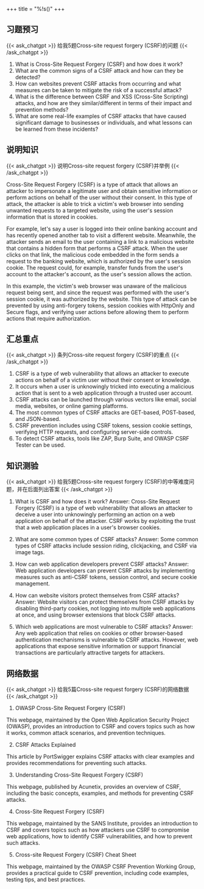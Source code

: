 +++
title = "%!s(<nil>)"
+++
## 习题预习
{{< ask_chatgpt >}}
给我5题Cross-site request forgery (CSRF)的问题
{{< /ask_chatgpt >}}



1. What is Cross-Site Request Forgery (CSRF) and how does it work?
2. What are the common signs of a CSRF attack and how can they be detected?
3. How can websites prevent CSRF attacks from occurring and what measures can be taken to mitigate the risk of a successful attack?
4. What is the difference between CSRF and XSS (Cross-Site Scripting) attacks, and how are they similar/different in terms of their impact and prevention methods?
5. What are some real-life examples of CSRF attacks that have caused significant damage to businesses or individuals, and what lessons can be learned from these incidents?   

## 说明知识
{{< ask_chatgpt >}}
说明Cross-site request forgery (CSRF)并举例
{{< /ask_chatgpt >}}



Cross-Site Request Forgery (CSRF) is a type of attack that allows an attacker to impersonate a legitimate user and obtain sensitive information or perform actions on behalf of the user without their consent. In this type of attack, the attacker is able to trick a victim's web browser into sending unwanted requests to a targeted website, using the user's session information that is stored in cookies.

For example, let's say a user is logged into their online banking account and has recently opened another tab to visit a different website. Meanwhile, the attacker sends an email to the user containing a link to a malicious website that contains a hidden form that performs a CSRF attack. When the user clicks on that link, the malicious code embedded in the form sends a request to the banking website, which is authorized by the user's session cookie. The request could, for example, transfer funds from the user's account to the attacker's account, as the user's session allows the action.

In this example, the victim's web browser was unaware of the malicious request being sent, and since the request was performed with the user's session cookie, it was authorized by the website. This type of attack can be prevented by using anti-forgery tokens, session cookies with HttpOnly and Secure flags, and verifying user actions before allowing them to perform actions that require authorization.   

## 汇总重点
{{< ask_chatgpt >}}
条列Cross-site request forgery (CSRF)的重点
{{< /ask_chatgpt >}}



1. CSRF is a type of web vulnerability that allows an attacker to execute actions on behalf of a victim user without their consent or knowledge.
2. It occurs when a user is unknowingly tricked into executing a malicious action that is sent to a web application through a trusted user account.
3. CSRF attacks can be launched through various vectors like email, social media, websites, or online gaming platforms.
4. The most common types of CSRF attacks are GET-based, POST-based, and JSON-based. 
5. CSRF prevention includes using CSRF tokens, session cookie settings, verifying HTTP requests, and configuring server-side controls.
6. To detect CSRF attacks, tools like ZAP, Burp Suite, and OWASP CSRF Tester can be used.   

## 知识测验
{{< ask_chatgpt >}}
给我5题Cross-site request forgery (CSRF)的中等难度问题，并在后面列出答案
{{< /ask_chatgpt >}}



1. What is CSRF and how does it work?
Answer: Cross-Site Request Forgery (CSRF) is a type of web vulnerability that allows an attacker to deceive a user into unknowingly performing an action on a web application on behalf of the attacker. CSRF works by exploiting the trust that a web application places in a user's browser cookies.

2. What are some common types of CSRF attacks?
Answer: Some common types of CSRF attacks include session riding, clickjacking, and CSRF via image tags.

3. How can web application developers prevent CSRF attacks?
Answer: Web application developers can prevent CSRF attacks by implementing measures such as anti-CSRF tokens, session control, and secure cookie management.

4. How can website visitors protect themselves from CSRF attacks?
Answer: Website visitors can protect themselves from CSRF attacks by disabling third-party cookies, not logging into multiple web applications at once, and using browser extensions that block CSRF attacks.

5. Which web applications are most vulnerable to CSRF attacks?
Answer: Any web application that relies on cookies or other browser-based authentication mechanisms is vulnerable to CSRF attacks. However, web applications that expose sensitive information or support financial transactions are particularly attractive targets for attackers.   

## 网络数据
{{< ask_chatgpt >}}
给我5篇Cross-site request forgery (CSRF)的网络数据
{{< /ask_chatgpt >}}



1. OWASP Cross-Site Request Forgery (CSRF)

This webpage, maintained by the Open Web Application Security Project (OWASP), provides an introduction to CSRF and covers topics such as how it works, common attack scenarios, and prevention techniques.

2. CSRF Attacks Explained

This article by PortSwigger explains CSRF attacks with clear examples and provides recommendations for preventing such attacks.

3. Understanding Cross-Site Request Forgery (CSRF)

This webpage, published by Acunetix, provides an overview of CSRF, including the basic concepts, examples, and methods for preventing CSRF attacks.

4. Cross-Site Request Forgery (CSRF)

This webpage, maintained by the SANS Institute, provides an introduction to CSRF and covers topics such as how attackers use CSRF to compromise web applications, how to identify CSRF vulnerabilities, and how to prevent such attacks.

5. Cross-site Request Forgery (CSRF) Cheat Sheet

This webpage, maintained by the OWASP CSRF Prevention Working Group, provides a practical guide to CSRF prevention, including code examples, testing tips, and best practices.   

